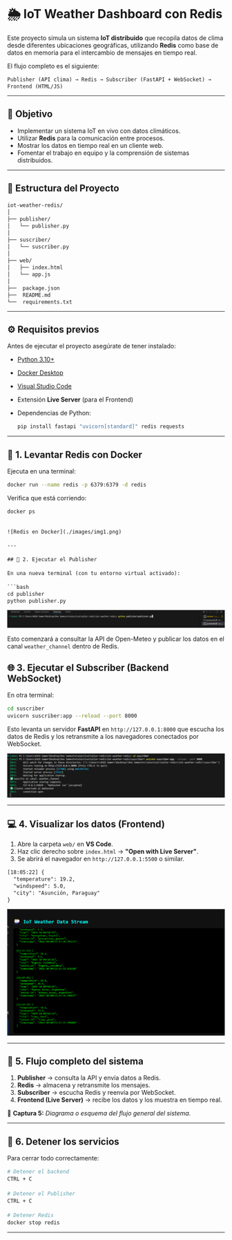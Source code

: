# 🌦️ IoT Weather Dashboard con Redis

Este proyecto simula un sistema **IoT distribuido** que recopila datos de clima desde diferentes ubicaciones geográficas, utilizando **Redis** como base de datos en memoria para el intercambio de mensajes en tiempo real.

El flujo completo es el siguiente:

```
Publisher (API clima) → Redis → Subscriber (FastAPI + WebSocket) → Frontend (HTML/JS)
```

---

## 🧠 Objetivo

* Implementar un sistema IoT en vivo con datos climáticos.
* Utilizar **Redis** para la comunicación entre procesos.
* Mostrar los datos en tiempo real en un cliente web.
* Fomentar el trabajo en equipo y la comprensión de sistemas distribuidos.

---

## 🧩 Estructura del Proyecto

```
iot-weather-redis/
│
├── publisher/
│   └── publisher.py
│
├── suscriber/
│   └── suscriber.py
│
├── web/
│   ├── index.html
│   └── app.js
│
├──  package.json
├──  README.md
└──  requirements.txt

```

---

## ⚙️ Requisitos previos

Antes de ejecutar el proyecto asegúrate de tener instalado:

* [Python 3.10+](https://www.python.org/downloads/)
* [Docker Desktop](https://www.docker.com/products/docker-desktop/)
* [Visual Studio Code](https://code.visualstudio.com/)
* Extensión **Live Server** (para el Frontend)
* Dependencias de Python:

  ```bash
  pip install fastapi "uvicorn[standard]" redis requests
  ```

---

## 🐳 1. Levantar Redis con Docker

Ejecuta en una terminal:

```bash
docker run --name redis -p 6379:6379 -d redis
```

Verifica que está corriendo:

```bash
docker ps
```


```

![Redis en Docker](./images/img1.png)

---

## 📡 2. Ejecutar el Publisher

En una nueva terminal (con tu entorno virtual activado):

```bash
cd publisher
python publisher.py
```
![Publisher en ejecución](./images/img2.png)

Esto comenzará a consultar la API de Open-Meteo y publicar los datos en el canal `weather_channel` dentro de Redis.


## 🌐 3. Ejecutar el Subscriber (Backend WebSocket)

En otra terminal:

```bash
cd suscriber
uvicorn suscriber:app --reload --port 8000
```

Esto levanta un servidor **FastAPI** en `http://127.0.0.1:8000` que escucha los datos de Redis y los retransmite a los navegadores conectados por WebSocket.

![Subscriber activo](./images/img3.png)

---

## 💻 4. Visualizar los datos (Frontend)

1. Abre la carpeta `web/` en **VS Code**.
2. Haz clic derecho sobre `index.html` → **"Open with Live Server"**.
3. Se abrirá el navegador en `http://127.0.0.1:5500` o similar.



```
[18:05:22] {
  "temperature": 19.2,
  "windspeed": 5.0,
  "city": "Asunción, Paraguay"
}
```

![Frontend con Live Server](./images/img4.png)

---

## 🧩 5. Flujo completo del sistema

1. **Publisher** → consulta la API y envía datos a Redis.
2. **Redis** → almacena y retransmite los mensajes.
3. **Subscriber** → escucha Redis y reenvía por WebSocket.
4. **Frontend (Live Server)** → recibe los datos y los muestra en tiempo real.

📸 **Captura 5:** *Diagrama o esquema del flujo general del sistema.*

---

## 🧹 6. Detener los servicios

Para cerrar todo correctamente:

```bash
# Detener el backend
CTRL + C

# Detener el Publisher
CTRL + C

# Detener Redis
docker stop redis
```

---
